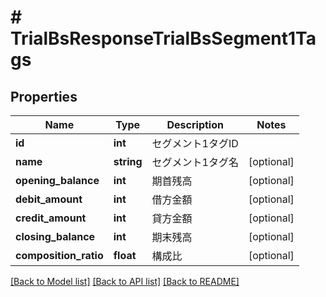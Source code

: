 # # TrialBsResponseTrialBsSegment1Tags

## Properties

Name | Type | Description | Notes
------------ | ------------- | ------------- | -------------
**id** | **int** | セグメント1タグID |
**name** | **string** | セグメント1タグ名 | [optional]
**opening_balance** | **int** | 期首残高 | [optional]
**debit_amount** | **int** | 借方金額 | [optional]
**credit_amount** | **int** | 貸方金額 | [optional]
**closing_balance** | **int** | 期末残高 | [optional]
**composition_ratio** | **float** | 構成比 | [optional]

[[Back to Model list]](../../README.md#models) [[Back to API list]](../../README.md#endpoints) [[Back to README]](../../README.md)

